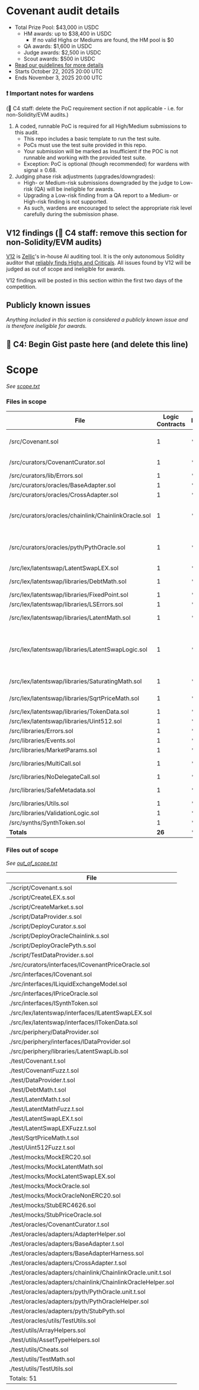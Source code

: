# Covenant audit details
- Total Prize Pool: $43,000 in USDC
    - HM awards: up to $38,400 in USDC
        - If no valid Highs or Mediums are found, the HM pool is $0
    - QA awards: $1,600 in USDC
    - Judge awards: $2,500 in USDC
    - Scout awards: $500 in USDC
- [Read our guidelines for more details](https://docs.code4rena.com/competitions)
- Starts October 22, 2025 20:00 UTC
- Ends November 3, 2025 20:00 UTC

### ❗ Important notes for wardens
(🐺 C4 staff: delete the PoC requirement section if not applicable - i.e. for non-Solidity/EVM audits.)
1. A coded, runnable PoC is required for all High/Medium submissions to this audit. 
    - This repo includes a basic template to run the test suite.
    - PoCs must use the test suite provided in this repo.
    - Your submission will be marked as Insufficient if the POC is not runnable and working with the provided test suite.
    - Exception: PoC is optional (though recommended) for wardens with signal ≥ 0.68.
1. Judging phase risk adjustments (upgrades/downgrades):
    - High- or Medium-risk submissions downgraded by the judge to Low-risk (QA) will be ineligible for awards.
    - Upgrading a Low-risk finding from a QA report to a Medium- or High-risk finding is not supported.
    - As such, wardens are encouraged to select the appropriate risk level carefully during the submission phase.

## V12 findings (🐺 C4 staff: remove this section for non-Solidity/EVM audits)

[V12](https://v12.zellic.io/) is [Zellic](https://zellic.io)'s in-house AI auditing tool. It is the only autonomous Solidity auditor that [reliably finds Highs and Criticals](https://www.zellic.io/blog/introducing-v12/). All issues found by V12 will be judged as out of scope and ineligible for awards.

V12 findings will be posted in this section within the first two days of the competition.  

## Publicly known issues

_Anything included in this section is considered a publicly known issue and is therefore ineligible for awards._

## 🐺 C4: Begin Gist paste here (and delete this line)





# Scope

*See [scope.txt](https://github.com/code-423n4/2025-10-covenant/blob/main/scope.txt)*

### Files in scope


| File   | Logic Contracts | Interfaces | nSLOC | Purpose | Libraries used |
| ------ | --------------- | ---------- | ----- | -----   | ------------ |
| /src/Covenant.sol | 1| **** | 274 | |@openzeppelin/token/ERC20/IERC20.sol<br>@openzeppelin/token/ERC20/utils/SafeERC20.sol<br>@openzeppelin/access/Ownable2Step.sol|
| /src/curators/CovenantCurator.sol | 1| **** | 91 | |forge-std/interfaces/IERC4626.sol<br>@openzeppelin/access/Ownable2Step.sol|
| /src/curators/lib/Errors.sol | 1| **** | 12 | ||
| /src/curators/oracles/BaseAdapter.sol | 1| **** | 28 | |@euler-price-oracle/adapter/BaseAdapter.sol|
| /src/curators/oracles/CrossAdapter.sol | 1| **** | 64 | |@euler-price-oracle/lib/ScaleUtils.sol|
| /src/curators/oracles/chainlink/ChainlinkOracle.sol | 1| **** | 26 | |@euler-price-oracle/adapter/chainlink/ChainlinkOracle.sol<br>@euler-price-oracle/adapter/chainlink/AggregatorV3Interface.sol<br>@euler-price-oracle/lib/ScaleUtils.sol|
| /src/curators/oracles/pyth/PythOracle.sol | 1| **** | 63 | |@pyth/IPyth.sol<br>@pyth/PythStructs.sol<br>@euler-price-oracle/adapter/pyth/PythOracle.sol<br>@openzeppelin/contracts/utils/math/SafeCast.sol|
| /src/lex/latentswap/LatentSwapLEX.sol | 1| **** | 310 | |@openzeppelin/access/Ownable2Step.sol|
| /src/lex/latentswap/libraries/DebtMath.sol | 1| **** | 36 | |@solady/utils/FixedPointMathLib.sol<br>@openzeppelin/utils/math/Math.sol|
| /src/lex/latentswap/libraries/FixedPoint.sol | 1| **** | 17 | ||
| /src/lex/latentswap/libraries/LSErrors.sol | 1| **** | 23 | ||
| /src/lex/latentswap/libraries/LatentMath.sol | 1| **** | 159 | |@openzeppelin/utils/math/Math.sol<br>@openzeppelin/utils/math/SafeCast.sol|
| /src/lex/latentswap/libraries/LatentSwapLogic.sol | 1| **** | 656 | |@openzeppelin/utils/math/Math.sol<br>@aave/libraries/math/PercentageMath.sol<br>@openzeppelin/token/ERC20/IERC20.sol<br>@openzeppelin/utils/math/SafeCast.sol<br>@openzeppelin/utils/Strings.sol<br>@solady/utils/FixedPointMathLib.sol|
| /src/lex/latentswap/libraries/SaturatingMath.sol | 1| **** | 34 | |@openzeppelin/utils/math/Math.sol<br>@openzeppelin/utils/math/SafeCast.sol|
| /src/lex/latentswap/libraries/SqrtPriceMath.sol | 1| **** | 79 | |@openzeppelin/utils/math/Math.sol<br>@openzeppelin/utils/math/SafeCast.sol|
| /src/lex/latentswap/libraries/TokenData.sol | 1| **** | 65 | ||
| /src/lex/latentswap/libraries/Uint512.sol | 1| **** | 66 | |@openzeppelin/utils/math/Math.sol|
| /src/libraries/Errors.sol | 1| **** | 19 | ||
| /src/libraries/Events.sol | 1| **** | 50 | ||
| /src/libraries/MarketParams.sol | 1| **** | 10 | ||
| /src/libraries/MultiCall.sol | 1| **** | 8 | |@openzeppelin/utils/Address.sol<br>@openzeppelin/utils/Context.sol|
| /src/libraries/NoDelegateCall.sol | 1| **** | 12 | ||
| /src/libraries/SafeMetadata.sol | 1| **** | 47 | |@openzeppelin/token/ERC20/IERC20.sol<br>@openzeppelin/token/ERC20/extensions/IERC20Metadata.sol|
| /src/libraries/Utils.sol | 1| **** | 10 | ||
| /src/libraries/ValidationLogic.sol | 1| **** | 74 | ||
| /src/synths/SynthToken.sol | 1| **** | 48 | |@openzeppelin/token/ERC20/ERC20.sol|
| **Totals** | **26** | **** | **2281** | | |

### Files out of scope

*See [out_of_scope.txt](https://github.com/code-423n4/2025-10-covenant/blob/main/out_of_scope.txt)*

| File         |
| ------------ |
| ./script/Covenant.s.sol |
| ./script/CreateLEX.s.sol |
| ./script/CreateMarket.s.sol |
| ./script/DataProvider.s.sol |
| ./script/DeployCurator.s.sol |
| ./script/DeployOracleChainlink.s.sol |
| ./script/DeployOraclePyth.s.sol |
| ./script/TestDataProvider.s.sol |
| ./src/curators/interfaces/ICovenantPriceOracle.sol |
| ./src/interfaces/ICovenant.sol |
| ./src/interfaces/ILiquidExchangeModel.sol |
| ./src/interfaces/IPriceOracle.sol |
| ./src/interfaces/ISynthToken.sol |
| ./src/lex/latentswap/interfaces/ILatentSwapLEX.sol |
| ./src/lex/latentswap/interfaces/ITokenData.sol |
| ./src/periphery/DataProvider.sol |
| ./src/periphery/interfaces/IDataProvider.sol |
| ./src/periphery/libraries/LatentSwapLib.sol |
| ./test/Covenant.t.sol |
| ./test/CovenantFuzz.t.sol |
| ./test/DataProvider.t.sol |
| ./test/DebtMath.t.sol |
| ./test/LatentMath.t.sol |
| ./test/LatentMathFuzz.t.sol |
| ./test/LatentSwapLEX.t.sol |
| ./test/LatentSwapLEXFuzz.t.sol |
| ./test/SqrtPriceMath.t.sol |
| ./test/Uint512Fuzz.t.sol |
| ./test/mocks/MockERC20.sol |
| ./test/mocks/MockLatentMath.sol |
| ./test/mocks/MockLatentSwapLEX.sol |
| ./test/mocks/MockOracle.sol |
| ./test/mocks/MockOracleNonERC20.sol |
| ./test/mocks/StubERC4626.sol |
| ./test/mocks/StubPriceOracle.sol |
| ./test/oracles/CovenantCurator.t.sol |
| ./test/oracles/adapters/AdapterHelper.sol |
| ./test/oracles/adapters/BaseAdapter.t.sol |
| ./test/oracles/adapters/BaseAdapterHarness.sol |
| ./test/oracles/adapters/CrossAdapter.t.sol |
| ./test/oracles/adapters/chainlink/ChainlinkOracle.unit.t.sol |
| ./test/oracles/adapters/chainlink/ChainlinkOracleHelper.sol |
| ./test/oracles/adapters/pyth/PythOracle.unit.t.sol |
| ./test/oracles/adapters/pyth/PythOracleHelper.sol |
| ./test/oracles/adapters/pyth/StubPyth.sol |
| ./test/oracles/utils/TestUtils.sol |
| ./test/utils/ArrayHelpers.sol |
| ./test/utils/AssetTypeHelpers.sol |
| ./test/utils/Cheats.sol |
| ./test/utils/TestMath.sol |
| ./test/utils/TestUtils.sol |
| Totals: 51 |

